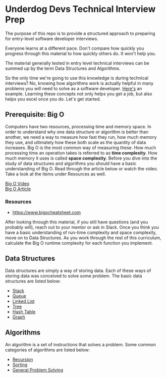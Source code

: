 # Underdog Devs Technical Interview Prep

The purpose of this repo is to provide a structured approach to preparing for entry-level software developer interviews. 

Everyone learns at a different pace. Don't compare how quickly you progress through this material to how quickly others do. It won't help you.

The material generally tested in entry level technical interviews can be summed up by the term Data Structures and Algorithms. 

So the only time we're going to use this knowledge is during technical interviews? No, knowing how algorithms work is actually helpful in many problems you will need to solve as a software developer. [Here's](https://www.youtube.com/watch?v=ymCXsPwg8G8) an example. Learning these concepts not only helps you get a job, but also helps you excel once you do. Let's get started.

## Prerequisite: Big O
Computers have two resources, processing time and memory space. In order to understand why one data structure or algorithm is better than another, we need a way to measure how fast they run, how much memory they use, and ultimately how these both scale as the quantity of data increases. Big O is the most common way of measuring these. How much processing time an operation takes is referred to as **time complexity**. How much memory it uses is called **space complexity**. Before you dive into the study of data structures and algorithms you should have a basic understanding of Big O. Read through the article below or watch the video. Take a look at the items under Resources as well.

[Big O Video](https://www.youtube.com/watch?v=kS_gr2_-ws8)  
[Big O Article](https://www.freecodecamp.org/news/big-o-notation-why-it-matters-and-why-it-doesnt-1674cfa8a23c/)

### Resources
- https://www.bigocheatsheet.com

After looking through this material, if you still have questions (and you probably will), reach out to your mentor or ask in Slack. Once you think you have a basic understanding of run-time complexity and space complexity, move on to Data Structures. As you work through the rest of this curriculum, calculate the Big O runtime complexity for each function you implement. 

## Data Structures

Data structures are simply a way of storing data. Each of these ways of storing data was conceived to solve some problem. The basic data structures are listed below:

- [Stack](https://github.com/morsedan/UDDTechnicalInterviewPrep/blob/main/DataStructures/Stack.md)
- [Queue](https://github.com/morsedan/UDDTechnicalInterviewPrep/blob/main/DataStructures/Queue.md)
- [Linked List](https://github.com/morsedan/UDDTechnicalInterviewPrep/blob/main/DataStructures/LinkedList.md)
- [Tree](https://github.com/morsedan/UDDTechnicalInterviewPrep/blob/main/DataStructures/Tree.md)
- [Hash Table](https://github.com/morsedan/UDDTechnicalInterviewPrep/blob/main/DataStructures/HashTable.md)
- [Graph](https://github.com/morsedan/UDDTechnicalInterviewPrep/blob/main/DataStructures/Graph.md)

## Algorithms

An algorithm is a set of instructions that solves a problem. Some common categories of algorithms are listed below:

- [Recursion](https://github.com/morsedan/UDDTechnicalInterviewPrep/blob/main/Algorithms/Recursion.md)
- [Sorting](https://github.com/morsedan/UDDTechnicalInterviewPrep/blob/main/Algorithms/Sorting.md)
- [General Problem Solving](https://github.com/morsedan/UDDTechnicalInterviewPrep/blob/main/Algorithms/GeneralProblemSolving.md)
